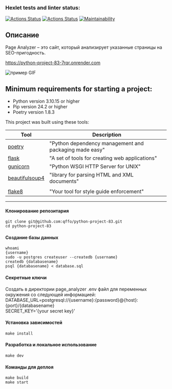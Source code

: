 ### Hexlet tests and linter status:
[![Actions Status](https://github.com/qffo/python-project-83/actions/workflows/hexlet-check.yml/badge.svg)](https://github.com/qffo/python-project-83/actions)
[![Actions Status](https://github.com/qffo/python-project-83/actions/workflows/pyci.yml/badge.svg)](https://github.com/qffo/python-project-83/actions)
[![Maintainability](https://api.codeclimate.com/v1/badges/046d5663336892bc4d57/maintainability)](https://codeclimate.com/github/qffo/python-project-83/maintainability)


## Описание

Page Analyzer – это сайт, который анализирует указанные страницы на SEO-пригодность.

https://python-project-83-7rqr.onrender.com

![пример GIF](/static/images/sample.gif)

## Minimum requirements for starting a project:
- Python version 3.10.15 or higher
- Pip version 24.2 or higher
- Poetry version 1.8.3

This project was built using these tools:

| Tool                                                          | Description                                             |
|---------------------------------------------------------------|---------------------------------------------------------|
| [poetry](https://python-poetry.org/)                          | "Python dependency management and packaging made easy"  |
| [flask](https://flask.palletsprojects.com/en/3.0.x/)          | "A set of tools for creating web applications"          |
| [gunicorn](https://gunicorn.org/)                             | "Python WSGI HTTP Server for UNIX"                      |
| [beautifulsoup4](https://www.crummy.com/software/BeautifulSoup/bs4/doc.ru/bs4ru.html/) | "library for parsing HTML and XML documents" |
|  |  |
| [flake8](https://flake8.pycqa.org/)                           | "Your tool for style guide enforcement"                 |
---

#### Клонирование репозитария
```
git clone git@github.com:qffo/python-project-83.git
cd python-project-83
```  
#### Создание базы данных
```
whoami
{username}
sudo -u postgres createuser --createdb {username} 
createdb {databasename}
psql {databasename} < database.sql
```  
#### Секретные ключи
Создать в директории page_analyzer .env файл для переменных окружения со следующей информацией:  
DATABASE_URL=postgresql://{username}:{password}@{host}:{port}/{databasename}  
SECRET_KEY='{your secret key}'
#### Установка зависимостей
```make install```  
#### Разработка и локальное использование
```make dev```  
#### Команды для деплоя
```
make build    
make start
```  